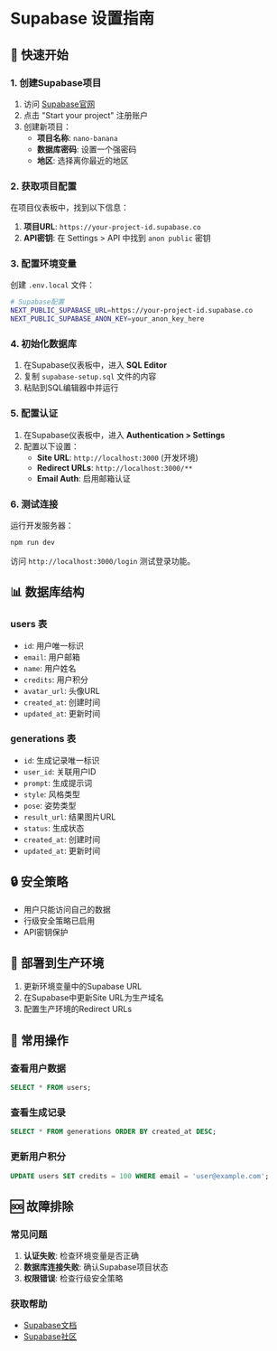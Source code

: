 # Supabase 设置指南

## 🚀 快速开始

### 1. 创建Supabase项目

1. 访问 [Supabase官网](https://supabase.com)
2. 点击 "Start your project" 注册账户
3. 创建新项目：
   - **项目名称**: `nano-banana`
   - **数据库密码**: 设置一个强密码
   - **地区**: 选择离你最近的地区

### 2. 获取项目配置

在项目仪表板中，找到以下信息：

1. **项目URL**: `https://your-project-id.supabase.co`
2. **API密钥**: 在 Settings > API 中找到 `anon public` 密钥

### 3. 配置环境变量

创建 `.env.local` 文件：

```bash
# Supabase配置
NEXT_PUBLIC_SUPABASE_URL=https://your-project-id.supabase.co
NEXT_PUBLIC_SUPABASE_ANON_KEY=your_anon_key_here
```

### 4. 初始化数据库

1. 在Supabase仪表板中，进入 **SQL Editor**
2. 复制 `supabase-setup.sql` 文件的内容
3. 粘贴到SQL编辑器中并运行

### 5. 配置认证

1. 在Supabase仪表板中，进入 **Authentication > Settings**
2. 配置以下设置：
   - **Site URL**: `http://localhost:3000` (开发环境)
   - **Redirect URLs**: `http://localhost:3000/**`
   - **Email Auth**: 启用邮箱认证

### 6. 测试连接

运行开发服务器：

```bash
npm run dev
```

访问 `http://localhost:3000/login` 测试登录功能。

## 📊 数据库结构

### users 表
- `id`: 用户唯一标识
- `email`: 用户邮箱
- `name`: 用户姓名
- `credits`: 用户积分
- `avatar_url`: 头像URL
- `created_at`: 创建时间
- `updated_at`: 更新时间

### generations 表
- `id`: 生成记录唯一标识
- `user_id`: 关联用户ID
- `prompt`: 生成提示词
- `style`: 风格类型
- `pose`: 姿势类型
- `result_url`: 结果图片URL
- `status`: 生成状态
- `created_at`: 创建时间
- `updated_at`: 更新时间

## 🔒 安全策略

- 用户只能访问自己的数据
- 行级安全策略已启用
- API密钥保护

## 🚀 部署到生产环境

1. 更新环境变量中的Supabase URL
2. 在Supabase中更新Site URL为生产域名
3. 配置生产环境的Redirect URLs

## 📝 常用操作

### 查看用户数据
```sql
SELECT * FROM users;
```

### 查看生成记录
```sql
SELECT * FROM generations ORDER BY created_at DESC;
```

### 更新用户积分
```sql
UPDATE users SET credits = 100 WHERE email = 'user@example.com';
```

## 🆘 故障排除

### 常见问题

1. **认证失败**: 检查环境变量是否正确
2. **数据库连接失败**: 确认Supabase项目状态
3. **权限错误**: 检查行级安全策略

### 获取帮助

- [Supabase文档](https://supabase.com/docs)
- [Supabase社区](https://github.com/supabase/supabase/discussions)













